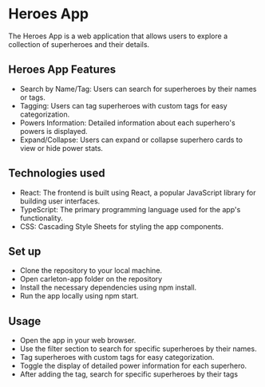 # Heroes App

The Heroes App is a web application that allows users to explore a collection of superheroes and their details.

## Heroes App Features

- Search by Name/Tag: Users can search for superheroes by their names or tags.
- Tagging: Users can tag superheroes with custom tags for easy categorization.
- Powers Information: Detailed information about each superhero's powers is displayed.
- Expand/Collapse: Users can expand or collapse superhero cards to view or hide power stats.

## Technologies used

- React: The frontend is built using React, a popular JavaScript library for building user interfaces.
- TypeScript: The primary programming language used for the app's functionality.
- CSS: Cascading Style Sheets for styling the app components.

## Set up

- Clone the repository to your local machine.
- Open carleton-app folder on the repository
- Install the necessary dependencies using npm install.
- Run the app locally using npm start.


## Usage

- Open the app in your web browser.
- Use the filter section to search for specific superheroes by their names.
- Tag superheroes with custom tags for easy categorization.
- Toggle the display of detailed power information for each superhero.
- After adding the tag, search for specific superheroes by their tags
